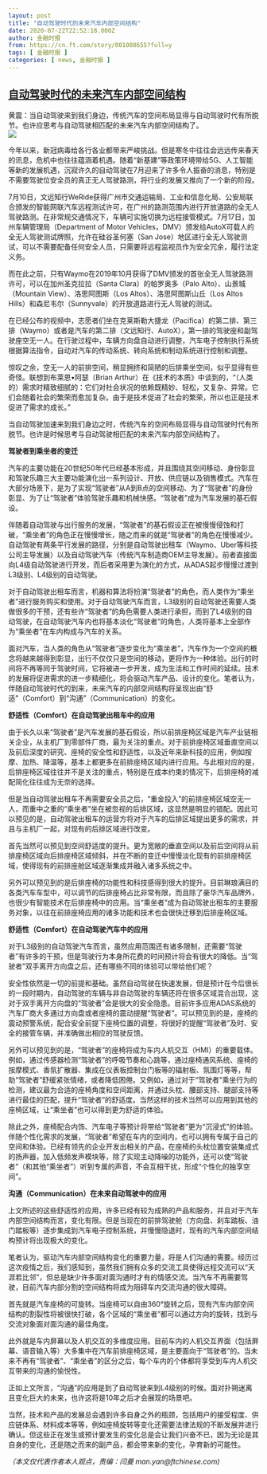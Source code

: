 ```yaml
---
layout: post
title: "自动驾驶时代的未来汽车内部空间结构"
date: 2020-07-22T22:52:18.000Z
author: 金融时报
from: https://cn.ft.com/story/001088655?full=y
tags: [ 金融时报 ]
categories: [ news, 金融时报 ]
---
```

<!--1595458338000-->
[自动驾驶时代的未来汽车内部空间结构](https://cn.ft.com/story/001088655?full=y)
------

<div>
<div></div><div class="story-lead">黄震：当自动驾驶来到我们身边，传统汽车的空间布局显得与自动驾驶时代有所脱节。也许应思考与自动驾驶相匹配的未来汽车内部空间结构了。</div><div class=" story-image image"><img src="https://thumbor.ftacademy.cn/unsafe/1340x754/https://thumbor.ftacademy.cn/unsafe/picture/1/000097811_piclink.jpg"></div><div class="story-body"><div id="story-body-container"><p>今年以来，新冠病毒给各行各业都带来严峻挑战。但是寒冬中往往会远远传来春天的讯息，危机中也往往蕴涵着机遇。随着“新基建”等政策环境带给5G、人工智能等新的发展机遇，沉寂许久的自动驾驶在7月迎来了许多令人振奋的消息，特别是不需要驾驶位安全员的真正无人驾驶路测，将行业的发展又推向了一个新的阶段。</p><p>7月10日，文远知行WeRide获得广州市交通运输局、工业和信息化局、公安局联合颁发的智能网联汽车远程测试许可，在广州的路测范围内进行开放道路的全无人驾驶路测。在非常规交通情况下，车辆可实施切换为远程接管模式。7月17日，加州车辆管理局（Department of Motor Vehicles，DMV）颁发给AutoX可载人的全无人驾驶测试牌照，允许在硅谷圣何塞（San Jose）地区进行全无人驾驶测试，可以不需要配备任何安全人员，只需要将远程监视员作为安全冗余，履行法定义务。</p><p>而在此之前，只有Waymo在2019年10月获得了DMV颁发的首张全无人驾驶路测许可，可以在加州圣克拉拉（Santa Clara）的帕罗奥多（Palo Alto）、山景城（Mountain View）、洛思阿图斯（Los Altos）、洛思阿图斯山丘（Los Altos Hills）和森尼韦尔（Sunnyvale）的开放道路进行无人驾驶的测试。</p><p>在已经公布的视频中，志愿者们坐在克莱斯勒大捷龙（Pacifica）的第二排、第三排（Waymo）或者是汽车的第二排（文远知行、AutoX），第一排的驾驶座和副驾驶座空无一人。在行驶过程中，车辆方向盘自动进行调整，汽车电子控制执行系统根据算法指令，自动对汽车的传动系统、转向系统和制动系统进行控制和调整。</p><div  data-o-ads-name="mpu-middle1" class="o-ads in-article-advert" data-o-ads-formats-default="false"  data-o-ads-formats-small="FtcMobileMpu"  data-o-ads-formats-medium="FtcMpu" data-o-ads-formats-large="FtcMpu" data-o-ads-formats-extra="FtcMpu" data-o-ads-targeting="cnpos=middle1;" data-cy='[{"devices":["PC","iPhoneWeb","AndroidWeb","iPhoneApp","AndroidApp"],"pattern":"MPU","position":"Middle1","container":"mpuInStory"}]'></div><p>惊叹之余，空无一人的前排空间，稍显拥挤和简陋的后排乘坐空间，似乎显得有些奇怪。联想到布莱恩•阿瑟（Brian Arthur）在《技术的本质》中谈到的，“（人类的）需求时精致细腻的：它们对社会状况的依赖既精妙、轻松，又复杂、异常。它们会随着社会的繁荣而愈加复杂。由于是技术促进了社会的繁荣，所以也正是技术促进了需求的成长。”</p><p>当自动驾驶加速来到我们身边之时，传统汽车的空间布局显得与自动驾驶时代有所脱节。也许是时候思考与自动驾驶相匹配的未来汽车内部空间结构了。</p><p><b>驾驶者到乘坐者的变迁</b></p><p>汽车的主要功能在20世纪50年代已经基本形成，并且围绕其空间移动、身份彰显和驾驶乐趣三大主要功能演化出一系列设计、开放、供应链以及销售模式。汽车在大部分场景下，是为了实现“驾驶者”从A到B点的空间移动、为了“驾驶者”的身份彰显、为了让“驾驶者”体验驾驶乐趣和机械快感。“驾驶者”成为汽车发展的基石假设。</p><p>伴随着自动驾驶与出行服务的发展，“驾驶者”的基石假设正在被慢慢侵蚀和打破，“乘坐者”的角色正在慢慢增长，随之而来的就是“驾驶者”的角色在慢慢减少。自动驾驶有两条平行发展的路径，分别是自动驾驶出租车（Waymo、Uber等科技公司主导发展）以及自动驾驶汽车（传统汽车制造商OEM主导发展）。前者直接面向L4级自动驾驶进行开发，而后者采用更为演化的方式，从ADAS起步慢慢过渡到L3级别、L4级别的自动驾驶。</p><p>对于自动驾驶出租车而言，机器和算法将扮演“驾驶者”的角色，而人类作为“乘坐者”进行服务购买和使用。对于自动驾驶汽车而言，L3级别的自动驾驶还需要人类做很多的干预，还有些许“驾驶者”的角色需要人类进行承担，而到了L4级别的自动驾驶，在自动驾驶汽车内也将基本淡化“驾驶者”的角色，人类将基本上全部作为“乘坐者”在车内构成与汽车的关系。</p><div data-o-ads-name="mpu-middle2" class="o-ads in-article-advert" data-o-ads-formats-default="false"  data-o-ads-formats-small="FtcMobileMpu"  data-o-ads-formats-medium="false" data-o-ads-formats-large="false" data-o-ads-formats-extra="false" data-o-ads-targeting="cnpos=middle2;" data-cy='[{"devices":["iPhoneWeb","AndroidWeb","iPhoneApp","AndroidApp"],"pattern":"MPU","position":"Middle2","container":"mpuInStory"}]'></div><p>面对汽车，当人类的角色从“驾驶者”逐步变化为“乘坐者”，汽车作为一个空间的概念将越来越得到彰显，出行不仅仅只是空间的移动，更将作为一种体验。出行的时间将不再等同于驾驶时间，它将被进一步开发，成为生活和工作时间的延续。技术的发展将促进需求的进一步精细化，将会驱动汽车产品、设计的变化。笔者认为，伴随自动驾驶时代的到来，未来汽车的内部空间结构将呈现出由“舒适”（Comfort）到“沟通”（Communication）的变化。</p><p><b>舒适性（Comfort）在自动驾驶出租车中的应用</b></p><p>由于长久以来“驾驶者”是汽车发展的基石假设，所以前排座椅区域是汽车产业链相关企业，从主机厂到零部件厂商，最为关注的重点。对于前排座椅区域垂直空间以及前后深度的研究、座椅的安全性和舒适性，以及近年来新科技的应用，例如按摩、加热、降温等，基本上都更多在前排座椅区域内进行应用。与此相对应的是，后排座椅区域往往并不是关注的重点，特别是在成本约束的情况下，后排座椅的减配简化往往成为无奈的选择。</p><p>但是当自动驾驶出租车不再需要安全员之后，“重金投入”的前排座椅区域空无一人，而重中之重的“乘坐者”坐在被忽视的后排区域，这显然是明显的错配。因此可以预见的是，自动驾驶出租车的运营方将对于汽车的后排区域提出更多的需求，并且与主机厂一起，对现有的后排区域进行改变。</p><p>首先当然可以预见到空间舒适度的提升。更为宽敞的垂直空间以及前后空间将从前排座椅区域向后排座椅区域倾斜，并在不断的变迁中慢慢淡化现有的前排座椅区域，使得现有的前排座舱区域逐渐集成并融入诸多系统之中。</p><div data-o-ads-name="mpu-middle3" class="o-ads in-article-advert" data-o-ads-formats-default="false"  data-o-ads-formats-small="FtcMobileMpu"  data-o-ads-formats-medium="false" data-o-ads-formats-large="false" data-o-ads-formats-extra="false" data-o-ads-targeting="cnpos=middle3;" data-cy='[{"devices":["iPhoneWeb","AndroidWeb","iPhoneApp","AndroidApp"],"pattern":"MPU","position":"Middle3","container":"mpuInStory"}]'></div><p>另外可以预见到的是后排座椅的功能性和科技感得到很大的提升。目前琳琅满目的各类汽车车型中，可以调节的后排座椅占比非常有限，而且除了豪华汽车品牌外，也很少有智能技术在后排座椅中的应用。当“乘坐者”成为自动驾驶出租车的主要服务对象，以往在前排座椅应用的诸多功能和技术也会很快迁移到后排座椅区域。</p><p><b>舒适性（Comfort）在自动驾驶汽车中的应用</b></p><p>对于L3级别的自动驾驶汽车而言，虽然应用范围还有诸多限制，还需要“驾驶者”有许多的干预，但是驾驶行为本身所花费的时间预计将会有很大的降低。当“驾驶者”双手离开方向盘之后，还有哪些不同的体验可以带给他们呢？</p><p>安全性依然是一切的前提和基础。虽然自动驾驶在快速发展，但是预计在今后很长的一段时期内，自动驾驶的车辆与非自动驾驶的车辆还将在很多区域混合出现，这对于双手离开方向盘的“驾驶者”会是很大的安全隐患。目前许多应用ADAS系统的汽车厂商大多通过方向盘或者座椅的震动提醒“驾驶者”。可以预见到的是，座椅的震动预警系统，配合安全前提下座椅位置的调整，将很好的提醒“驾驶者”及时、安全的接管车辆，并准确做出相应的驾驶反馈。</p><p>另外可以预见到的是，“驾驶者”的座椅将成为车内人机交互（HMI）的重要载体。例如，通过传感器检测“驾驶者”的呼吸节奏和心跳等，通过座椅通风系统、座椅的按摩模式、香氛扩散器、集成在仪表板控制台门板等的辐射板、氛围灯等等，帮助“驾驶者”舒缓紧张情绪，或者降低困倦。又例如，通过对于“驾驶者”乘坐行为的检测，建议最为合适的座椅角度和空间距离，并通过头枕、腰部支持、腿部支持等进行最佳的匹配，提升“驾驶者”的舒适度。当然这样的技术当然可以应用到其他的座椅区域，让“乘坐者”也可以得到更为舒适的体验。</p><div data-o-ads-name="mpu-middle4" class="o-ads in-article-advert" data-o-ads-formats-default="false"  data-o-ads-formats-small="FtcMobileMpu"  data-o-ads-formats-medium="false" data-o-ads-formats-large="false" data-o-ads-formats-extra="false" data-o-ads-targeting="cnpos=middle4;" data-cy='[{"devices":["iPhoneWeb","AndroidWeb","iPhoneApp","AndroidApp"],"pattern":"MPU","position":"Middle4","container":"mpuInStory"}]'></div><p>除此之外，座椅配合内饰、汽车电子等预计将带给“驾驶者”更为“沉浸式”的体验。伴随个性化需求的发展，“驾驶者”希望在车内的空间内，也可以拥有专属于自己的空间和体验。已经有领先的企业开发出相关的产品，在座椅的头枕位置安装集成式的扬声器，加入低频发声模块等，除了实现主动降噪的功能外，还可以使“驾驶者”（和其他“乘坐者”）听到专属的声音，不会互相干扰，形成“个性化的独享空间”。</p><p><b>沟通（Communication）在未来自动驾驶中的应用</b></p><p>上文所述的这些舒适性的应用，许多已经有较为成熟的产品和服务，并且对于汽车内部空间结构而言，变化有限。但是当现在的前排驾驶舱（方向盘、刹车踏板、油门踏板等）逐步集成到汽车电子控制系统，并慢慢隐退时，现有的汽车内部空间结构预计将出现极大的变化。</p><p>笔者认为，驱动汽车内部空间结构变化的重要力量，将是人们沟通的需要。经历过这次疫情之后，我们感知到，虽然我们拥有众多的交流工具使得远程交流可以“天涯若比邻”，但总是缺少许多面对面沟通时才有的情感交流。当汽车不再需要驾驶，目前汽车内部分割的空间结构将成为阻碍车内交流沟通的很大障碍。</p><p>首先就是汽车座椅的可旋转。当座椅可以自由360°旋转之后，现有汽车内部空间结构的割裂性将被很快打破，各个区域的“乘坐者”都可以通过方向的旋转，找到与交流对象面对面沟通的最佳角度。</p><div data-o-ads-name="mpu-middle5" class="o-ads in-article-advert" data-o-ads-formats-default="false"  data-o-ads-formats-small="FtcMobileMpu"  data-o-ads-formats-medium="false" data-o-ads-formats-large="false" data-o-ads-formats-extra="false" data-o-ads-targeting="cnpos=middle5;" data-cy='[{"devices":["iPhoneWeb","AndroidWeb","iPhoneApp","AndroidApp"],"pattern":"MPU","position":"Middle4","container":"mpuInStory"}]'></div><p>此外就是车内屏幕以及人机交互的多维度应用。目前车内的人机交互界面（包括屏幕、语音输入等）大多集中在汽车前排座椅区域，是主要面向于“驾驶者”的。当未来不再有“驾驶者”、“乘坐者”的区分之后，每个车内的个体都将享受到车内人机交互带来的沟通的愉悦性。</p><p>正如上文所言，“沟通”的应用是到了自动驾驶来到L4级别的时候。面对扑朔迷离且变化巨大的未来，也许这将是10年之后才会展现的场景吧。</p><p>当然，技术和产品的发展总会遇到许多自身之外的瓶颈，包括用户的接受程度、供应链体系、材料成本等等，例如座椅旋转等变化还需要法律法规的不断发展并进行确认。但这些正在发生或预计要发生的变化总是会让我们兴奋不已，因为无论是其自身的变化，还是随之而来的副产品，都会带来新的变化，孕育新的可能性。</p><p><i>（本文仅代表作者本人观点，责编：闫曼 man.yan@ftchinese.com)</i></p></div><div class="clearfloat"></div></div>
</div>
